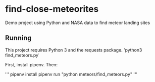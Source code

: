 # find-close-meteorites
Demo project using Python and NASA data to find meteor landing sites

## Running
This project requires Python 3 and the requests package.
'python3 find_meteors.py'

First, install pipenv. Then:

'''
pipenv install
pipenv run "python meteors/find_meteors.py"
'''
